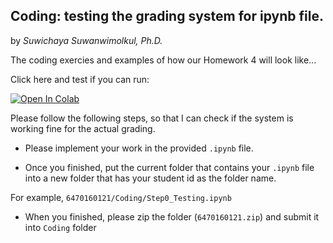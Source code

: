 ## Coding:  testing the grading system for ipynb file.  

by *Suwichaya Suwanwimolkul, Ph.D.*

The coding exercies and examples of how our Homework 4 will look like... 

Click here and test if you can run:

<a target="_blank" href="https://colab.research.google.com/github/GabbySuwichaya/Estimation-Theory-EE523/blob/master/Coding/Step0_Testing.ipynb">
  <img src="https://colab.research.google.com/assets/colab-badge.svg" alt="Open In Colab"/>
</a>

Please follow the following steps, so that I can check if the system is working fine for the actual grading. 

- Please implement your work in the provided `.ipynb` file.  

- Once you finished, put the current folder that contains your `.ipynb` file into a new folder that has  your student id  as the folder name. 

For example,  `6470160121/Coding/Step0_Testing.ipynb`

- When you finished, please zip the folder (`6470160121.zip`) and submit it into `Coding` folder

 